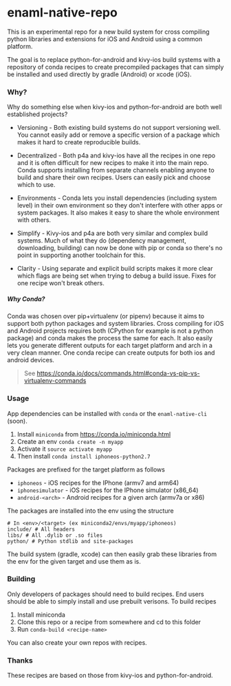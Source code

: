 # enaml-native-repo

This is an experimental repo for a new build system for cross compiling python 
libraries and extensions for iOS and Android using a common platform. 

The goal is to replace python-for-android and kivy-ios build systems with a 
repository of conda recipes to create precompiled packages that can simply be 
installed and used directly by gradle (Android) or xcode (iOS).


### Why?

Why do something else when kivy-ios and python-for-android are both 
well established projects?

- Versioning - Both existing build systems do not support versioning well. 
You cannot easily add or remove a specific version of a package which makes
it hard to create reproducible builds.

- Decentralized - Both p4a and kivy-ios have all the recipes in one repo and
it is often difficult for new recipes to make it into the main repo. Conda
supports installing from separate channels enabling anyone to build and share
their own recipes. Users can easily pick and choose which to use.

- Environments - Conda lets you install dependencies (including system level)
in their own environment so they don't interfere with other apps or system
packages. It also makes it easy to share the whole environment with others.

- Simplify - Kivy-ios and p4a are both very similar and complex build systems. 
Much of what they do (dependency management, downloading, building) can now be
done with pip or conda so there's no point in supporting another toolchain for 
this. 

- Clarity - Using separate and explicit build scripts makes it more clear 
which flags are being set when trying to debug a build issue.  Fixes for one
recipe won't break others.


##### Why Conda?

Conda was chosen over pip+virtualenv (or pipenv) because it aims to support both 
python packages and system libraries.  Cross compiling for iOS and Android projects 
requires both (CPython for example is not a python package) and conda makes the 
process the same for each.  It also easily lets you generate different outputs 
for each target platform and arch in a very clean manner. One conda recipe can
create outputs for both ios and android devices.

> See https://conda.io/docs/commands.html#conda-vs-pip-vs-virtualenv-commands


### Usage

App dependencies can be installed with `conda` or the `enaml-native-cli` (soon). 

1. Install `miniconda` from https://conda.io/miniconda.html
2. Create an env `conda create -n myapp`
3. Activate it `source activate myapp`
2. Then install `conda install iphoneos-python2.7`

Packages are prefixed for the target platform as follows

- `iphoneos` - iOS recipes for the IPhone (armv7 and arm64)
- `iphonesimulator` - iOS recipes for the IPhone simulator (x86_64)
- `android-<arch>` - Android recipes for a given arch (armv7a or x86)


The packages are installed into the env using the structure

```
# In <env>/<target> (ex miniconda2/envs/myapp/iphoneos)
include/ # All headers
libs/ # All .dylib or .so files
python/ # Python stdlib and site-packages 

```

The build system (gradle, xcode) can then easily grab these libraries from the
env for the given target and use them as is.


### Building

Only developers of packages should need to build recipes. End users should
be able to simply install and use prebuilt verisons. To build recipes

1. Install miniconda
2. Clone this repo or a recipe from somewhere and cd to this folder
3. Run `conda-build <recipe-name>`

You can also create your own repos with recipes.


### Thanks

These recipes are based on those from kivy-ios and python-for-android.